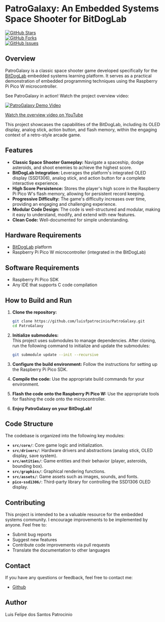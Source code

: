 # PatroGalaxy: An Embedded Systems Space Shooter for BitDogLab

[![GitHub Stars](https://img.shields.io/github/stars/luisfpatrocinio/PatroGalaxy?style=social)](https://github.com/luisfpatrocinio/PatroGalaxy)  
[![GitHub Forks](https://img.shields.io/github/forks/luisfpatrocinio/PatroGalaxy?style=social)](https://github.com/luisfpatrocinio/PatroGalaxy)  
[![GitHub Issues](https://img.shields.io/github/issues/luisfpatrocinio/PatroGalaxy)](https://github.com/luisfpatrocinio/PatroGalaxy/issues)

## Overview

PatroGalaxy is a classic space shooter game developed specifically for the [BitDogLab](https://github.com/BitDogLab/BitDogLab) embedded systems learning platform. It serves as a practical demonstration of embedded programming techniques using the Raspberry Pi Pico W microcontroller.

See PatroGalaxy in action! Watch the project overview video:

[![PatroGalaxy Demo Video](http://img.youtube.com/vi/mwKkf3WDbOc/0.jpg)](https://www.youtube.com/watch?v=mwKkf3WDbOc)

[Watch the overview video on YouTube](https://www.youtube.com/watch?v=mwKkf3WDbOc)

This project showcases the capabilities of the BitDogLab, including its OLED display, analog stick, action button, and flash memory, within the engaging context of a retro-style arcade game.

## Features

- **Classic Space Shooter Gameplay:** Navigate a spaceship, dodge asteroids, and shoot enemies to achieve the highest score.
- **BitDogLab Integration:** Leverages the platform's integrated OLED display (SSD1306), analog stick, and action button for a complete interactive experience.
- **High Score Persistence:** Stores the player's high score in the Raspberry Pi Pico W's flash memory, allowing for persistent record keeping.
- **Progressive Difficulty:** The game's difficulty increases over time, providing an engaging and challenging experience.
- **Modular Code Design:** The code is well-structured and modular, making it easy to understand, modify, and extend with new features.
- **Clean Code:** Well-documented for simple understanding.

## Hardware Requirements

- [BitDogLab](https://github.com/BitDogLab/BitDogLab) platform
- Raspberry Pi Pico W microcontroller (integrated in the BitDogLab)

## Software Requirements

- Raspberry Pi Pico SDK
- Any IDE that supports C code compilation

## How to Build and Run

1. **Clone the repository:**

   ```bash
   git clone https://github.com/luisfpatrocinio/PatroGalaxy.git
   cd PatroGalaxy
   ```

2. **Initialize submodules:**  
   This project uses submodules to manage dependencies. After cloning, run the following command to initialize and update the submodules:

   ```bash
   git submodule update --init --recursive
   ```

3. **Configure the build environment:** Follow the instructions for setting up the Raspberry Pi Pico SDK.
4. **Compile the code:** Use the appropriate build commands for your environment.
5. **Flash the code onto the Raspberry Pi Pico W:** Use the appropriate tools for flashing the code onto the microcontroller.
6. **Enjoy PatroGalaxy on your BitDogLab!**

## Code Structure

The codebase is organized into the following key modules:

- **`src/core/`**: Core game logic and initialization.
- **`src/drivers/`**: Hardware drivers and abstractions (analog stick, OLED display, save system).
- **`src/entities/`**: Game entities and their behavior (player, asteroids, bounding box).
- **`src/graphics/`**: Graphical rendering functions.
- **`src/assets/`**: Game assets such as images, sounds, and fonts.
- **`pico-ssd1306/`**: Third-party library for controlling the SSD1306 OLED display.

## Contributing

This project is intended to be a valuable resource for the embedded systems community. I encourage improvements to be implemented by anyone. Feel free to:

- Submit bug reports
- Suggest new features
- Contribute code improvements via pull requests
- Translate the documentation to other languages

## Contact

If you have any questions or feedback, feel free to contact me:

- [Github](https://github.com/luisfpatrocinio)

## Author

Luis Felipe dos Santos Patrocinio
